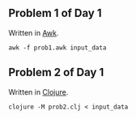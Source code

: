 ## Problem 1 of Day 1

Written in [Awk](https://en.wikipedia.org/wiki/AWK).

`awk -f prob1.awk input_data`

## Problem 2 of Day 1

Written in [Clojure](https://clojure.org/).

`clojure -M prob2.clj < input_data`

